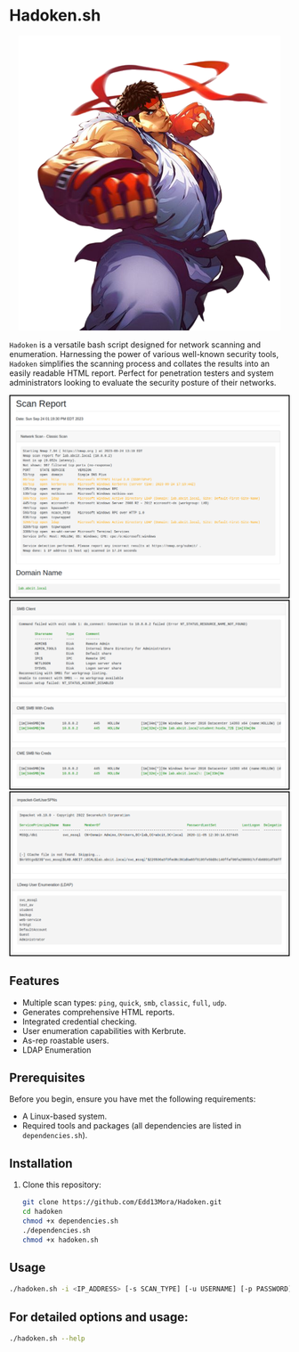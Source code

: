 # Hadoken.sh
<p align="center">
  <img src="https://raw.githubusercontent.com/Edd13Mora/Hadoken/main/a22d71635456ea129dede0d4651bd553-removebg-preview.png">
</p>

`Hadoken` is a versatile bash script designed for network scanning and enumeration. Harnessing the power of various well-known security tools, `Hadoken` simplifies the scanning process and collates the results into an easily readable HTML report. Perfect for penetration testers and system administrators looking to evaluate the security posture of their networks.

![Banner or Screenshot](https://raw.githubusercontent.com/Edd13Mora/Hadoken/main/demo1.png)
![Banner or Screenshot](https://raw.githubusercontent.com/Edd13Mora/Hadoken/main/demo2.png)
![Banner or Screenshot](https://raw.githubusercontent.com/Edd13Mora/Hadoken/main/demo3.png)
## Features

- Multiple scan types: `ping`, `quick`, `smb`, `classic`, `full`, `udp`.
- Generates comprehensive HTML reports.
- Integrated credential checking.
- User enumeration capabilities with Kerbrute.
- As-rep roastable users.
- LDAP Enumeration

## Prerequisites

Before you begin, ensure you have met the following requirements:

- A Linux-based system.
- Required tools and packages (all dependencies are listed in `dependencies.sh`).

## Installation

1. Clone this repository:
   ```bash
   git clone https://github.com/Edd13Mora/Hadoken.git
   cd hadoken
   chmod +x dependencies.sh
   ./dependencies.sh
   chmod +x hadoken.sh
   ```
## Usage
```bash
./hadoken.sh -i <IP_ADDRESS> [-s SCAN_TYPE] [-u USERNAME] [-p PASSWORD]
```
## For detailed options and usage:
```bash
./hadoken.sh --help
```
